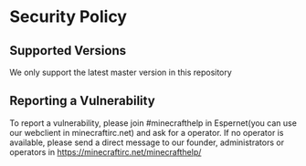 # Security Policy

## Supported Versions

We only support the latest master version in this repository

## Reporting a Vulnerability

To report a vulnerability, please join #minecrafthelp in Espernet(you can use our webclient in minecraftirc.net) and ask for a operator.
If no operator is available, please send a direct message to our founder, administrators or operators in https://minecraftirc.net/minecrafthelp/
